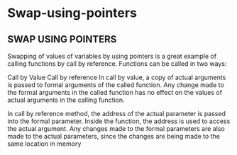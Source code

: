 # Swap-using-pointers
## SWAP USING POINTERS

Swapping of values of variables by using pointers is a great example of calling functions by call by reference.
Functions can be called in two ways:

Call by Value
Call by reference
In call by value, a copy of actual arguments is passed to formal arguments of the called function. Any change made to the formal arguments in the called function has no effect on the values of actual arguments in the calling function.

In call by reference method, the address of the actual parameter is passed into the formal parameter. Inside the function, the address is used to access the actual argument. Any changes made to the formal parameters are also made to the actual parameters, since the changes are being made to the same location in memory
